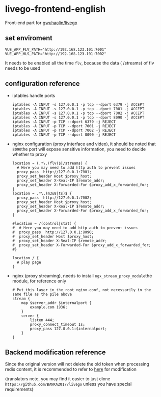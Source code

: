 # livego-frontend-english

Front-end part for [gwuhaolin/livego](https://github.com/gwuhaolin/livego)

## set enviroment

```dotenv
VUE_APP_FLV_PATH="http://192.168.123.101:7001"
VUE_APP_HLS_PATH="http://192.168.123.101:7002"
```

It needs to be enabled all the time `flv`, because the data ( /streams) of flv needs to be used

## configuration reference

- iptables handle ports

    ```shell
    iptables -A INPUT -s 127.0.0.1 -p tcp --dport 6379 -j ACCEPT
    iptables -A INPUT -s 127.0.0.1 -p tcp --dport 7001 -j ACCEPT
    iptables -A INPUT -s 127.0.0.1 -p tcp --dport 7002 -j ACCEPT
    iptables -A INPUT -s 127.0.0.1 -p tcp --dport 8090 -j ACCEPT
    iptables -A INPUT -p TCP --dport 6379 -j REJECT
    iptables -A INPUT -p TCP --dport 7001 -j REJECT
    iptables -A INPUT -p TCP --dport 7002 -j REJECT
    iptables -A INPUT -p TCP --dport 8090 -j REJECT
    ```
  
- nginx configuration (proxy interface and video), it should be noted that `8090`the port will expose sensitive information, you need to decide whether to proxy

    ```editorconfig
    location ~ (.*\.(flv)$|/streams) {
      # Here you may need to add http auth to prevent issues
      proxy_pass  http://127.0.0.1:7001;
      proxy_set_header Host $proxy_host;
      proxy_set_header X-Real-IP $remote_addr;
      proxy_set_header X-Forwarded-For $proxy_add_x_forwarded_for;
    }
    location ~ .*\.(m3u8|ts)$ {
      proxy_pass  http://127.0.0.1:7002;
      proxy_set_header Host $proxy_host;
      proxy_set_header X-Real-IP $remote_addr;
      proxy_set_header X-Forwarded-For $proxy_add_x_forwarded_for;
    }
    
    #location ~ /(control|stat) {
    #  # Here you may need to add http auth to prevent issues
    #  proxy_pass  http://127.0.0.1:8090;
    #  proxy_set_header Host $proxy_host;
    #  proxy_set_header X-Real-IP $remote_addr;
    #  proxy_set_header X-Forwarded-For $proxy_add_x_forwarded_for;
    #}
    
    location / {
      # play page
    }
    ``` 

- nginx (proxy streaming), needs to install `ngx_stream_proxy_module`the module, for reference only

    ```editorconfig
    # Put this layer in the root nginx.conf, not necessarily in the same file as the pile above
    stream {
        map $server_addr $internalport {
            example.com 1936;
        }
        server {
            listen 444;
            proxy_connect_timeout 1s;
            proxy_pass 127.0.0.1:$internalport;
        }
    }
    ```

## Backend modification reference

Since the original version will not delete the old token when processing redis content, it is recommended to refer to [here](https://github.com/BANKA2017/livego/commit/3aedd0e6a6a3a04dfd6d6e930d558afb8c7549de) for modification

(translators note, you may find it easier to just clone `https://github.com/BANKA2017/livego` unless you have special requirements)
